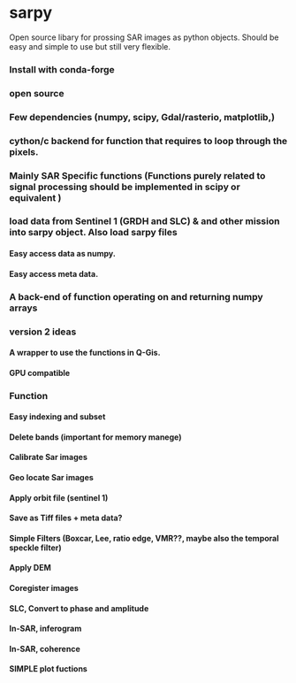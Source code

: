 # sarpy

Open source libary for prossing SAR images as python objects. Should be easy and simple to use but still very flexible.

### Install with conda-forge
### open source
### Few dependencies (numpy, scipy, Gdal/rasterio, matplotlib,)
### cython/c backend for function that requires to loop through the pixels.
### Mainly SAR Specific functions (Functions purely related to signal processing should be    implemented in scipy or equivalent )
### load data from Sentinel 1 (GRDH and SLC) & and other mission into sarpy object. Also load sarpy files
 #### Easy access data as numpy.
 #### Easy access meta data.
### A back-end of function operating on and returning numpy arrays
### version 2 ideas
  #### A wrapper to use the functions in Q-Gis.
  #### GPU compatible
### Function
  #### Easy indexing and subset
  #### Delete bands (important for memory manege)
  #### Calibrate Sar images
  #### Geo locate Sar images 
  #### Apply orbit file (sentinel 1)
  #### Save as Tiff files + meta data?
  #### Simple Filters (Boxcar, Lee, ratio edge, VMR??, maybe also the temporal speckle filter)
  #### Apply DEM
  #### Coregister images
  #### SLC, Convert to phase and amplitude
  #### In-SAR, inferogram
  #### In-SAR, coherence
  #### SIMPLE plot fuctions
